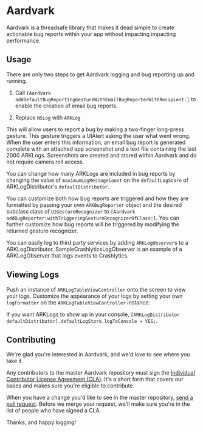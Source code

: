 # Aardvark

Aardvark is a threadsafe library that makes it dead simple to create actionable bug reports within your app without impacting impacting performance.

## Usage

There are only two steps to get Aardvark logging and bug reporting up and running.

1) Call `[Aardvark addDefaultBugReportingGestureWithEmailBugReporterWithRecipient:]` to enable the creation of email bug reports.

2) Replace `NSLog` with `ARKLog`

This will allow users to report a bug by making a two-finger long-press gesture. This gesture triggers a UIAlert asking the user what went wrong. When the user enters this information, an email bug report is generated complete with an attached app screenshot and a text file containing the last 2000 ARKLogs. Screenshots are created and stored within Aardvark and do not require camera roll access.

You can change how many ARKLogs are included in bug reports by changing the value of `maximumLogMessageCount` on the `defaultLogStore` of ARKLogDistributor's `defaultDistributor`.

You can customize both how bug reports are triggered and how they are formatted by passing your own `ARKBugReporter` object and the desired subclass class of `UIGestureRecognizer` to `[Aardvark addBugReporter:withTriggeringGestureRecognizerOfClass:]`. You can further customize how bug reports will be triggered by modifying the returned gesture recognizer.

You can easily log to third party services by adding `ARKLogObserver`s to a ARKLogDistributor. SampleCrashlyticsLogObserver is an example of a ARKLogObserver that logs events to Crashlytics.

## Viewing Logs

Push an instance of `ARKLogTableViewController` onto the screen to view your logs. Customize the appearance of your logs by setting your own `logFormatter` on the `ARKLogTableViewController` instance.

If you want ARKLogs to show up in your console, `[ARKLogDistributor defaultDistributor].defaultLogStore.logToConsole = YES;`.

## Contributing

We're glad you're interested in Aardvark, and we'd love to see where you take it.

Any contributors to the master Aardvark repository must sign the [Individual Contributor License Agreement (CLA)](https://spreadsheets.google.com/spreadsheet/viewform?formkey=dDViT2xzUHAwRkI3X3k5Z0lQM091OGc6MQ&ndplr=1). It's a short form that covers our bases and makes sure you're eligible to contribute.

When you have a change you'd like to see in the master repository, [send a pull request](https://github.com/square/objc-Aardvark/pulls). Before we merge your request, we'll make sure you're in the list of people who have signed a CLA.

Thanks, and happy logging!
